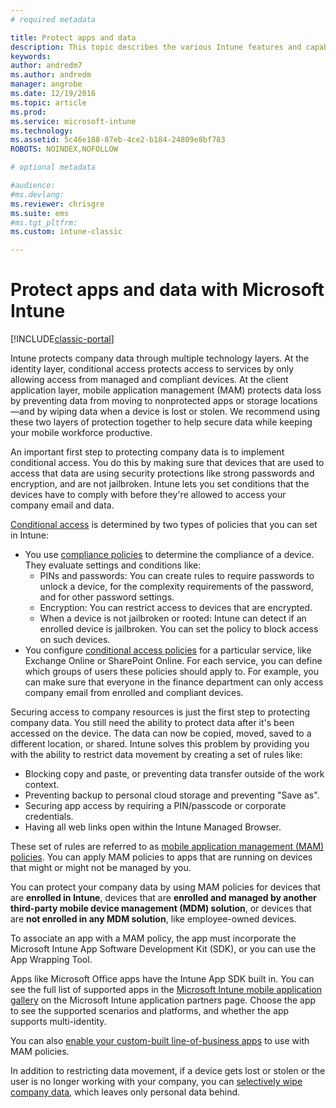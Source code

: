 ```yaml
---
# required metadata

title: Protect apps and data 
description: This topic describes the various Intune features and capabilities that are available to you to help protect your company apps and data.
keywords:
author: andredm7
ms.author: andredm
manager: angrobe
ms.date: 12/19/2016
ms.topic: article
ms.prod:
ms.service: microsoft-intune
ms.technology:
ms.assetid: 5c46e188-87eb-4ce2-b184-24809e8bf783ROBOTS: NOINDEX,NOFOLLOW

# optional metadata

#audience:
#ms.devlang:
ms.reviewer: chrisgre
ms.suite: ems
#ms.tgt_pltfrm:
ms.custom: intune-classic

---
```


# Protect apps and data with Microsoft Intune

[!INCLUDE[classic-portal](../includes/classic-portal.md)]

Intune protects company data through multiple technology layers. At the identity layer, conditional access protects access to services by only allowing access from managed and compliant devices. At the client application layer, mobile application management (MAM) protects data loss by preventing data from moving to nonprotected apps or storage locations—and by wiping data when a device is lost or stolen. We recommend using these two layers of protection together to help secure data while keeping your mobile workforce productive.

An important first step to protecting company data is to implement conditional access. You do this by making sure that devices that are used to access that data are using security protections like strong passwords and encryption, and are not jailbroken. Intune lets you set conditions that the devices have to comply with before they're allowed to access your company email and data.

[Conditional access](restrict-access-to-email-and-o365-services-with-microsoft-intune.md) is determined by two types of policies that you can set in Intune:
- You use [compliance policies](introduction-to-device-compliance-policies-in-microsoft-intune.md) to determine the compliance of a device. They evaluate settings and conditions like:
  - PINs and passwords: You can create rules to require passwords to unlock a device, for the complexity requirements of the password, and for other password settings.
  - Encryption: You can restrict access to devices that are encrypted.
  - When a device is not jailbroken or rooted: Intune can detect if an enrolled device is jailbroken. You can set the policy to block access on such devices.
- You configure [conditional access policies](restrict-access-to-email-and-o365-services-with-microsoft-intune.md) for a particular service, like Exchange Online or SharePoint Online. For each service, you can define which groups of users these policies should apply to. For example, you can make sure that everyone in the finance department can only access company email from enrolled and compliant devices.

Securing access to company resources is just the first step to protecting company data. You still need the ability to protect data after it's been accessed on the device. The data can now be copied, moved, saved to a different location, or shared. Intune solves this problem by providing you with the ability to restrict data movement by creating a set of rules like:
- Blocking copy and paste, or preventing data transfer outside of the work context.
- Preventing backup to personal cloud storage and preventing "Save as".
- Securing app access by requiring a PIN/passcode or corporate credentials.
- Having all web links open within the Intune Managed Browser.

These set of rules are referred to as [mobile application management (MAM) policies](protect-app-data-using-mobile-app-management-policies-with-microsoft-intune.md). You can apply MAM policies to apps that are running on devices that might or might not be managed by you.  

You can protect your company data by using MAM policies for devices that are **enrolled in Intune**, devices that are **enrolled and managed by another third-party mobile device management (MDM) solution**, or devices that are **not enrolled in any MDM solution**, like employee-owned devices.

To associate an app with a MAM policy, the app must incorporate the Microsoft Intune App Software Development Kit (SDK), or you can use the App Wrapping Tool.

Apps like Microsoft Office apps have the Intune App SDK built in. You can see the full list of supported apps in the [Microsoft Intune mobile application gallery](https://www.microsoft.com/cloud-platform/microsoft-intune-apps) on the Microsoft Intune application partners page. Choose the app to see the supported scenarios and platforms, and whether the app supports multi-identity.

You can also [enable your custom-built line-of-business apps](/intune/apps-prepare-mobile-application-management) to use with MAM policies.

In addition to restricting data movement, if a device gets lost or stolen or the user is no longer working with your company, you can [selectively wipe company data](wipe-managed-company-app-data-with-microsoft-intune.md), which leaves only personal data behind.
